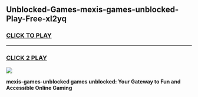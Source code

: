 
## Unblocked-Games-mexis-games-unblocked-Play-Free-xl2yq
<h3>
<a href="https://premium76.site?title=mexis-games-unblocked&ref=23A">CLICK TO PLAY</a></h3>
<hr>

<h3>
<a href="https://premium76.site?title=mexis-games-unblocked&ref=23A">CLICK 2 PLAY</a>
  
</h3>

<a href="https://premium76.site?title=mexis-games-unblocked&ref=23A"><img src="https://clearcache.store/games.png"></a>


**mexis-games-unblocked games unblocked: Your Gateway to Fun and Accessible Online Gaming**
